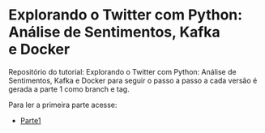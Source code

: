 # Explorando o Twitter com Python: Análise de Sentimentos, Kafka e Docker

Repositório do tutorial: Explorando o Twitter com Python: Análise de Sentimentos, Kafka e Docker para seguir o passo a passo a cada versão é gerada a parte 1 como branch e tag.

Para ler a primeira parte acesse:

- [Parte1](https://medium.com/@mdbaraujo)
